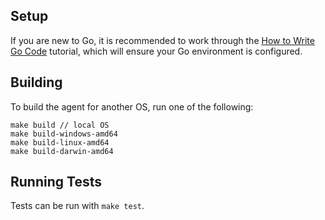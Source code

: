 ## Setup

If you are new to Go, it is recommended to work through the [How to Write Go Code](https://golang.org/doc/code.html) tutorial, which will ensure your Go environment is configured.

## Building

To build the agent for another OS, run one of the following: 
```
make build // local OS
make build-windows-amd64
make build-linux-amd64
make build-darwin-amd64
```

## Running Tests

Tests can be run with `make test`.